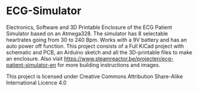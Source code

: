 # ECG-Simulator
 Electronics, Software and 3D Printable Enclosure of the ECG Patient Simulator based on an Atmega328.
 The simulator has 8 selectable heartrates going from 30 to 240 Bpm.  Works with a 9V battery and has an auto power off function.  This project consists of a Full KiCad project with schematic and PCB,  an Arduino sketch and all the 3D-printable files to make an enclosure.
 Also visit https://www.steamreactor.be/projecten/ecg-patient-simulator-en for more building instructions and images.
 
 This project is licensed under Creative Commons Attribution Share-Alike International Licence 4.0
